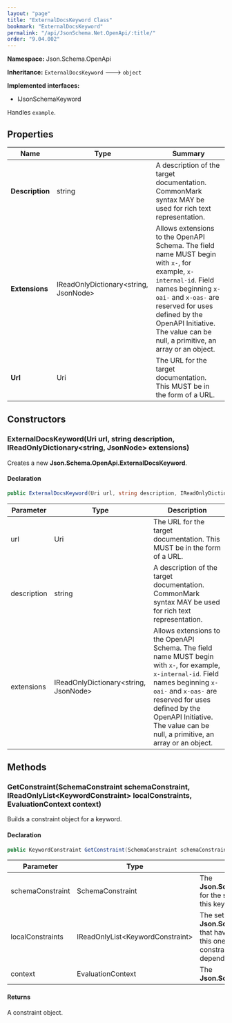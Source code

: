 ```yaml
---
layout: "page"
title: "ExternalDocsKeyword Class"
bookmark: "ExternalDocsKeyword"
permalink: "/api/JsonSchema.Net.OpenApi/:title/"
order: "9.04.002"
---
```

**Namespace:** Json.Schema.OpenApi

**Inheritance:**
`ExternalDocsKeyword`
 🡒 
`object`

**Implemented interfaces:**

- IJsonSchemaKeyword

Handles `example`.

## Properties

| Name | Type | Summary |
|---|---|---|
| **Description** | string | A description of the target documentation. CommonMark syntax MAY be used for rich text representation. |
| **Extensions** | IReadOnlyDictionary\<string, JsonNode\> | Allows extensions to the OpenAPI Schema. The field name MUST begin with `x-`, for example, `x-internal-id`. Field names beginning `x-oai-` and `x-oas-` are reserved for uses defined by the OpenAPI Initiative. The value can be null, a primitive, an array or an object. |
| **Url** | Uri | The URL for the target documentation. This MUST be in the form of a URL. |

## Constructors

### ExternalDocsKeyword(Uri url, string description, IReadOnlyDictionary\<string, JsonNode\> extensions)

Creates a new **Json.Schema.OpenApi.ExternalDocsKeyword**.

#### Declaration

```c#
public ExternalDocsKeyword(Uri url, string description, IReadOnlyDictionary<string, JsonNode> extensions)
```

| Parameter | Type | Description |
|---|---|---|
| url | Uri | The URL for the target documentation. This MUST be in the form of a URL. |
| description | string | A description of the target documentation. CommonMark syntax MAY be used for rich text representation. |
| extensions | IReadOnlyDictionary\<string, JsonNode\> | Allows extensions to the OpenAPI Schema. The field name MUST begin with `x-`, for example, `x-internal-id`. Field names beginning `x-oai-` and `x-oas-` are reserved for uses defined by the OpenAPI Initiative. The value can be null, a primitive, an array or an object. |


## Methods

### GetConstraint(SchemaConstraint schemaConstraint, IReadOnlyList\<KeywordConstraint\> localConstraints, EvaluationContext context)

Builds a constraint object for a keyword.

#### Declaration

```c#
public KeywordConstraint GetConstraint(SchemaConstraint schemaConstraint, IReadOnlyList<KeywordConstraint> localConstraints, EvaluationContext context)
```

| Parameter | Type | Description |
|---|---|---|
| schemaConstraint | SchemaConstraint | The **Json.Schema.SchemaConstraint** for the schema object that houses this keyword. |
| localConstraints | IReadOnlyList\<KeywordConstraint\> | The set of other **Json.Schema.KeywordConstraint**s that have been processed prior to this one. Will contain the constraints for keyword dependencies. |
| context | EvaluationContext | The **Json.Schema.EvaluationContext**. |


#### Returns

A constraint object.

